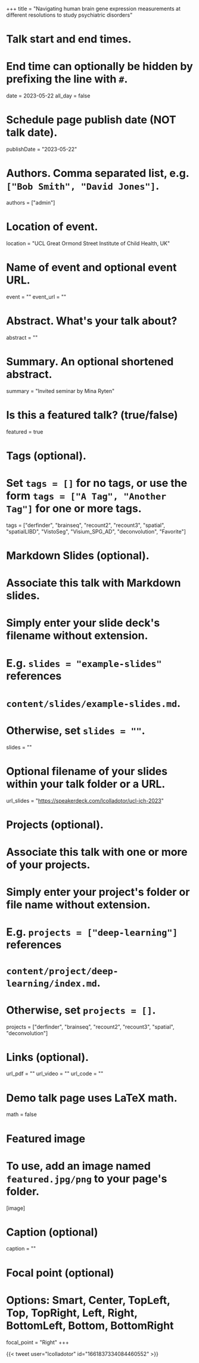 +++
title = "Navigating human brain gene expression measurements at different resolutions to study psychiatric disorders"

# Talk start and end times.
#   End time can optionally be hidden by prefixing the line with `#`.
date = 2023-05-22
all_day = false

# Schedule page publish date (NOT talk date).
publishDate = "2023-05-22"

# Authors. Comma separated list, e.g. `["Bob Smith", "David Jones"]`.
authors = ["admin"]

# Location of event.
location = "UCL Great Ormond Street Institute of Child Health, UK"

# Name of event and optional event URL.
event = ""
event_url = ""

# Abstract. What's your talk about?
abstract = ""

# Summary. An optional shortened abstract.
summary = "Invited seminar by Mina Ryten"

# Is this a featured talk? (true/false)
featured = true

# Tags (optional).
#   Set `tags = []` for no tags, or use the form `tags = ["A Tag", "Another Tag"]` for one or more tags.
tags = ["derfinder", "brainseq", "recount2", "recount3", "spatial", "spatialLIBD", "VistoSeg", "Visium_SPG_AD", "deconvolution", "Favorite"]

# Markdown Slides (optional).
#   Associate this talk with Markdown slides.
#   Simply enter your slide deck's filename without extension.
#   E.g. `slides = "example-slides"` references 
#   `content/slides/example-slides.md`.
#   Otherwise, set `slides = ""`.
slides = ""

# Optional filename of your slides within your talk folder or a URL.
url_slides = "https://speakerdeck.com/lcolladotor/ucl-ich-2023"

# Projects (optional).
#   Associate this talk with one or more of your projects.
#   Simply enter your project's folder or file name without extension.
#   E.g. `projects = ["deep-learning"]` references 
#   `content/project/deep-learning/index.md`.
#   Otherwise, set `projects = []`.
projects = ["derfinder", "brainseq", "recount2", "recount3", "spatial", "deconvolution"]

# Links (optional).
url_pdf = ""
url_video = ""
url_code = ""

# Demo talk page uses LaTeX math.
math = false

# Featured image
# To use, add an image named `featured.jpg/png` to your page's folder. 
[image]
  # Caption (optional)
  caption = ""

  # Focal point (optional)
  # Options: Smart, Center, TopLeft, Top, TopRight, Left, Right, BottomLeft, Bottom, BottomRight
  focal_point = "Right"
+++

<script defer class="speakerdeck-embed" data-id="4cc4e8d972824502b14f3b4273050048" data-ratio="1.77725118483412" src="//speakerdeck.com/assets/embed.js"></script>

{{< tweet user="lcolladotor" id="1661837334084460552" >}}
